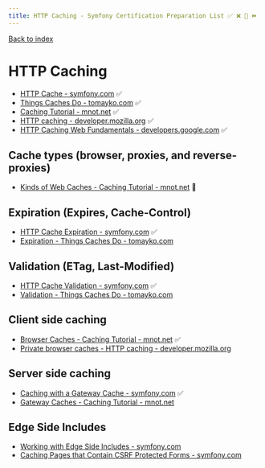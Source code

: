 ```yaml
---
title: HTTP Caching - Symfony Certification Preparation List ✅ ❌ 🌈 ⏩
---
```

[Back to index](../readme.md#table-of-contents)

# HTTP Caching 
- [HTTP Cache - symfony.com](https://symfony.com/doc/5.0/http_cache.html) ✅
- [Things Caches Do - tomayko.com](https://tomayko.com/blog/2008/things-caches-do) ✅
- [Caching Tutorial - mnot.net](https://www.mnot.net/cache_docs/) ✅
- [HTTP caching - developer.mozilla.org](https://developer.mozilla.org/en-US/docs/Web/HTTP/Caching) ✅
- [HTTP Caching Web Fundamentals - developers.google.com](https://developers.google.com/web/fundamentals/performance/optimizing-content-efficiency/http-caching) ✅

## Cache types (browser, proxies, and reverse-proxies)
- [Kinds of Web Caches - Caching Tutorial - mnot.net](https://www.mnot.net/cache_docs/#KINDS) 🌈

## Expiration (Expires, Cache-Control)
- [HTTP Cache Expiration - symfony.com](https://symfony.com/doc/5.0/http_cache/expiration.html) ✅
- [Expiration - Things Caches Do - tomayko.com](https://tomayko.com/blog/2008/things-caches-do#expiration)

## Validation (ETag, Last-Modified)
- [HTTP Cache Validation - symfony.com](https://symfony.com/doc/5.0/http_cache/validation.html) ✅
- [Validation - Things Caches Do - tomayko.com](https://tomayko.com/blog/2008/things-caches-do#validation) 

## Client side caching
- [Browser Caches - Caching Tutorial - mnot.net](https://www.mnot.net/cache_docs/#BROWSER) ✅
- [Private browser caches - HTTP caching - developer.mozilla.org](https://developer.mozilla.org/en-US/docs/Web/HTTP/Caching#Private_browser_caches)

## Server side caching
- [Caching with a Gateway Cache - symfony.com](https://symfony.com/doc/5.0/http_cache.html#caching-with-a-gateway-cache) ✅
- [Gateway Caches - Caching Tutorial - mnot.net](https://www.mnot.net/cache_docs/#GATEWAY)

## Edge Side Includes
- [Working with Edge Side Includes - symfony.com](https://symfony.com/doc/5.0/http_cache/esi.html)
- [Caching Pages that Contain CSRF Protected Forms - symfony.com](https://symfony.com/doc/5.0/http_cache/form_csrf_caching.html)
